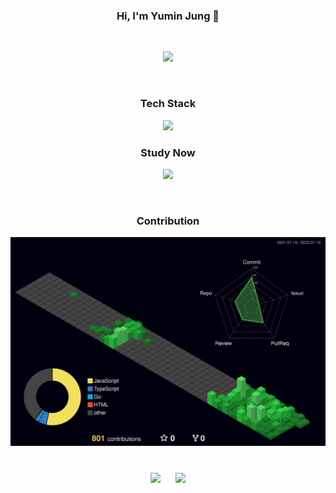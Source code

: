 <h3 align="center">
Hi, I'm Yumin Jung 👋
</h3>

<br/>

<p align="center">
<img src="https://i.giphy.com/media/FcqKy4Kj7XOK0hCW4g/giphy.webp">
</p>

<br/>

<h3 align="center">Tech Stack</h3>

<p align="center">
  <a href="https://github.com/yumin-jung">
    <img src="https://skillicons.dev/icons?i=react,nextjs,tailwind,nodejs,express,mongodb,ts,js,go,git,figma,jest&perline=6"/>
  </a>
</p>

<h3 align="center">Study Now</h3>

<p align="center">
  <a href="https://github.com/yumin-jung">
    <img src="https://skillicons.dev/icons?i=remix,ae"/>
  </a>
</p>

<br/>

<h3 align="center">Contribution</h3>

<p align="center">
<img src="./profile-3d-contrib/profile-night-green.svg">
</p>

<h1></h1>
<p align="center">
<a href="https://yumin-portfolio.vercel.app/" style="text-decoration:none">
    <img src="http://img.shields.io/badge/-Portfolio-353940?style=flat&logo=github&logoColor=f2f2f7&link=https://yumin-portfolio.vercel.app/"
        style="height : auto; margin-left : 10px; margin-right : 10px;"/>
</a>
<a href="https://medium.com/@yumin-jung" style="text-decoration:none">
    <img src="http://img.shields.io/badge/-Medium-353940?style=flat&logo=medium&logoColor=f2f2f7&link=https://medium.com/@yumin-jung/"
        style="height : auto; margin-left : 10px; margin-right : 10px;"/>
</a>
</p>
